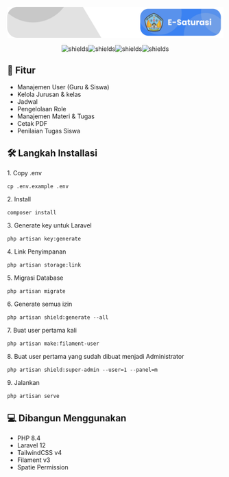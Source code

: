 <p align="center"><img src="https://raw.githubusercontent.com/superti4r/esaturasi/refs/heads/main/public/esaturasi-header.svg" alt="project-image"></p>

<p align="center"><img src="https://img.shields.io/badge/PHP-8.4-brightgreen" alt="shields"><img src="https://img.shields.io/badge/Laravel-12-red?logo=laravel&amp;logoColor=white" alt="shields"><img src="https://img.shields.io/badge/Filament-3.3-6366f1?logo=laravel&amp;logoColor=white" alt="shields"><img src="https://img.shields.io/badge/Tailwind-4-06b6d4?logo=tailwindcss&amp;logoColor=white" alt="shields"></p>

  
  
<h2>🧐 Fitur</h2>

*   Manajemen User (Guru & Siswa)
*   Kelola Jurusan & kelas
*   Jadwal
*   Pengelolaan Role
*   Manajemen Materi & Tugas
*   Cetak PDF
*   Penilaian Tugas Siswa

<h2>🛠️ Langkah Installasi</h2>

<p>1. Copy .env</p>

```
cp .env.example .env
```

<p>2. Install</p>

```
composer install
```

<p>3. Generate key untuk Laravel</p>

```
php artisan key:generate
```

<p>4. Link Penyimpanan</p>

```
php artisan storage:link
```

<p>5. Migrasi Database</p>

```
php artisan migrate
```

<p>6. Generate semua izin</p>

```
php artisan shield:generate --all
```

<p>7. Buat user pertama kali</p>

```
php artisan make:filament-user
```

<p>8. Buat user pertama yang sudah dibuat menjadi Administrator</p>

```
php artisan shield:super-admin --user=1 --panel=m
```

<p>9. Jalankan</p>

```
php artisan serve
```

  
  
<h2>💻 Dibangun Menggunakan</h2>

*   PHP 8.4
*   Laravel 12
*   TailwindCSS v4
*   Filament v3
*   Spatie Permission